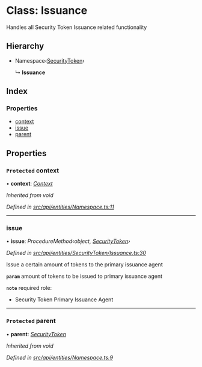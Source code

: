 # Class: Issuance

Handles all Security Token Issuance related functionality

## Hierarchy

* Namespace‹[SecurityToken](securitytoken.md)›

  ↳ **Issuance**

## Index

### Properties

* [context](issuance.md#protected-context)
* [issue](issuance.md#issue)
* [parent](issuance.md#protected-parent)

## Properties

### `Protected` context

• **context**: *[Context](context.md)*

*Inherited from void*

*Defined in [src/api/entities/Namespace.ts:11](https://github.com/PolymathNetwork/polymesh-sdk/blob/05b527a2/src/api/entities/Namespace.ts#L11)*

___

###  issue

• **issue**: *ProcedureMethod‹object, [SecurityToken](securitytoken.md)›*

*Defined in [src/api/entities/SecurityToken/Issuance.ts:30](https://github.com/PolymathNetwork/polymesh-sdk/blob/05b527a2/src/api/entities/SecurityToken/Issuance.ts#L30)*

Issue a certain amount of tokens to the primary issuance agent

**`param`** amount of tokens to be issued to primary issuance agent

**`note`** required role:
  - Security Token Primary Issuance Agent

___

### `Protected` parent

• **parent**: *[SecurityToken](securitytoken.md)*

*Inherited from void*

*Defined in [src/api/entities/Namespace.ts:9](https://github.com/PolymathNetwork/polymesh-sdk/blob/05b527a2/src/api/entities/Namespace.ts#L9)*
